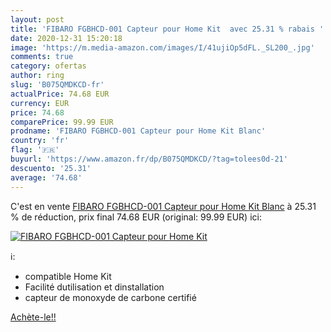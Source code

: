 ```yaml
---
layout: post
title: 'FIBARO FGBHCD-001 Capteur pour Home Kit  avec 25.31 % rabais '
date: 2020-12-31 15:20:18
image: 'https://m.media-amazon.com/images/I/41ujiOp5dFL._SL200_.jpg'
comments: true
category: ofertas
author: ring
slug: 'B075QMDKCD-fr'
actualPrice: 74.68 EUR
currency: EUR
price: 74.68
comparePrice: 99.99 EUR
prodname: 'FIBARO FGBHCD-001 Capteur pour Home Kit Blanc'
country: 'fr'
flag: '🇫🇷'
buyurl: 'https://www.amazon.fr/dp/B075QMDKCD/?tag=tolees0d-21'
descuento: '25.31'
average: '74.68'
---
```


C'est en vente [FIBARO FGBHCD-001 Capteur pour Home Kit Blanc](https://www.amazon.fr/dp/B075QMDKCD/?tag=tolees0d-21)  à  25.31 % de réduction, prix final  74.68 EUR (original: 99.99 EUR) ici:

[![FIBARO FGBHCD-001 Capteur pour Home Kit ](https://m.media-amazon.com/images/I/41ujiOp5dFL._SL200_.jpg)](https://www.amazon.fr/dp/B075QMDKCD/?tag=tolees0d-21)

ℹ️:

- compatible Home Kit
- Facilité dutilisation et dinstallation
- capteur de monoxyde de carbone certifié

[Achète-le!!](https://www.amazon.fr/dp/B075QMDKCD/?tag=tolees0d-21)
